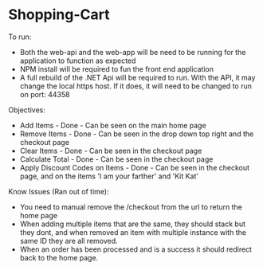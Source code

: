 # Shopping-Cart

To run:
 - Both the web-api and the web-app will be need to be running for the application to function as expected
 - NPM install will be required to fun the front end application
 - A full rebuild of the .NET Api will be required to run. With the API, it may change the local https host. If it does, it will need to be changed to run on port: 44358
 
Objectives:
 - Add Items - Done - Can be seen on the main home page
 - Remove Items - Done - Can be seen in the drop down top right and the checkout page
 - Clear Items - Done - Can be seen in the checkout page
 - Calculate Total - Done - Can be seen in the checkout page
 - Apply Discount Codes on Items - Done - Can be seen in the checkout page, and on the items 'I am your farther' and 'Kit Kat'
 
Know Issues (Ran out of time):
 - You need to manual remove the /checkout from the url to return the home page
 - When adding multiple items that are the same, they should stack but they dont, and when removed an item with multiple instance with the same ID they are all removed. 
 - When an order has been processed and is a success it should redirect back to the home page. 
